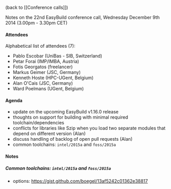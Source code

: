 (back to [[Conference calls]])

Notes on the 22nd EasyBuild conference call, Wednesday December 9th 2014 (3.00pm - 3.30pm CET)

#### Attendees

Alphabetical list of attendees (7):

* Pablo Escobar (UniBas - SIB, Switzerland)
* Petar Forai (IMP/IMBA, Austria)
* Fotis Georgatos (freelancer)
* Markus Geimer (JSC, Germany)
* Kenneth Hoste (HPC-UGent, Belgium)
* Alan O'Cais (JSC, Germany)
* Ward Poelmans (UGent, Belgium)


#### Agenda

* update on the upcoming EasyBuild v1.16.0 release
* thoughts on support for building with minimal required toolchain/dependencies
* conflicts for libraries like Szip when you load two separate modules that depend on different version (Alan)
* discuss handling of backlog of open pull requests (Alan)
* common toolchains: `intel/2015a` and `foss/2015a`


#### Notes

##### Common toolchains: `intel/2015a` and `foss/2015a`

 * options: https://gist.github.com/boegel/13af5242c01362e38817